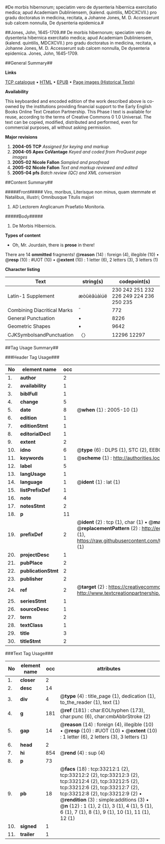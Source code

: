 #De morbis hibernorum; speciatim vero de dysenteria hibernica exercitatio medica; apud Academiam Dubliniensem, (kalend. quintilis, MDCXCVII.) pro gradu doctoratus in medicina, recitata, a Johanne Jones, M. D. Accesserunt sub calcem nonnulla, De dysenteria epidemica.#

##Jones, John, 1645-1709.##
De morbis hibernorum; speciatim vero de dysenteria hibernica exercitatio medica; apud Academiam Dubliniensem, (kalend. quintilis, MDCXCVII.) pro gradu doctoratus in medicina, recitata, a Johanne Jones, M. D. Accesserunt sub calcem nonnulla, De dysenteria epidemica.
Jones, John, 1645-1709.

##General Summary##

**Links**

[TCP catalogue](http://www.ota.ox.ac.uk/tcp/)  • 
[HTML](http://tei.it.ox.ac.uk/tcp/Texts-HTML/free/A47/A47062.html)  • 
[EPUB](http://tei.it.ox.ac.uk/tcp/Texts-EPUB/free/A47/A47062.epub) • 
[Page images (Historical Texts)](https://data.historicaltexts.jisc.ac.uk/view?pubId=eebo-99828781e&pageId=eebo-99828781e-33212-1)

**Availability**

This keyboarded and encoded edition of the
	       work described above is co-owned by the institutions
	       providing financial support to the Early English Books
	       Online Text Creation Partnership. This Phase I text is
	       available for reuse, according to the terms of Creative
	       Commons 0 1.0 Universal. The text can be copied,
	       modified, distributed and performed, even for
	       commercial purposes, all without asking permission.

**Major revisions**

1. __2004-05__ __TCP__ *Assigned for keying and markup*
1. __2004-05__ __Apex CoVantage__ *Keyed and coded from ProQuest page images*
1. __2005-02__ __Nicole Fallon__ *Sampled and proofread*
1. __2005-02__ __Nicole Fallon__ *Text and markup reviewed and edited*
1. __2005-04__ __pfs__ *Batch review (QC) and XML conversion*

##Content Summary##

#####Front#####
Viro, moribus, Literisque non minus, quam stemmate et Natalibus, illustri; Omnibusque Titulis majori
1. AD Lectorem Anglicanum Praefatio Monitoria.

#####Body#####

1. De Morbis Hibernicis.

**Types of content**

  * Oh, Mr. Jourdain, there is **prose** in there!

There are 14 **ommitted** fragments! 
 @__reason__ (14) : foreign (4), illegible (10)  •  @__resp__ (10) : #UOT (10)  •  @__extent__ (10) : 1 letter (6), 2 letters (3), 3 letters (1)

**Character listing**


|Text|string(s)|codepoint(s)|
|---|---|---|
|Latin-1 Supplement|æòûèâùàìúë|230 242 251 232 226 249 224 236 250 235|
|Combining             Diacritical Marks|̄|772|
|General Punctuation|•|8226|
|Geometric Shapes|▪|9642|
|CJKSymbolsandPunctuation|〈〉|12296 12297|

##Tag Usage Summary##

###Header Tag Usage###

|No|element name|occ|attributes|
|---|---|---|---|
|1.|__author__|2||
|2.|__availability__|1||
|3.|__biblFull__|1||
|4.|__change__|5||
|5.|__date__|8| @__when__ (1) : 2005-10 (1)|
|6.|__edition__|1||
|7.|__editionStmt__|1||
|8.|__editorialDecl__|1||
|9.|__extent__|2||
|10.|__idno__|6| @__type__ (6) : DLPS (1), STC (2), EEBO-CITATION (1), PROQUEST (1), VID (1)|
|11.|__keywords__|1| @__scheme__ (1) : http://authorities.loc.gov/ (1)|
|12.|__label__|5||
|13.|__langUsage__|1||
|14.|__language__|1| @__ident__ (1) : lat (1)|
|15.|__listPrefixDef__|1||
|16.|__note__|4||
|17.|__notesStmt__|2||
|18.|__p__|11||
|19.|__prefixDef__|2| @__ident__ (2) : tcp (1), char (1)  •  @__matchPattern__ (2) : ([0-9\-]+):([0-9IVX]+) (1), (.+) (1)  •  @__replacementPattern__ (2) : http://eebo.chadwyck.com/downloadtiff?vid=$1&page=$2 (1), https://raw.githubusercontent.com/textcreationpartnership/Texts/master/tcpchars.xml#$1 (1)|
|20.|__projectDesc__|1||
|21.|__pubPlace__|2||
|22.|__publicationStmt__|2||
|23.|__publisher__|2||
|24.|__ref__|2| @__target__ (2) : https://creativecommons.org/publicdomain/zero/1.0/ (1), http://www.textcreationpartnership.org/docs/. (1)|
|25.|__seriesStmt__|1||
|26.|__sourceDesc__|1||
|27.|__term__|2||
|28.|__textClass__|1||
|29.|__title__|3||
|30.|__titleStmt__|2||


###Text Tag Usage###

|No|element name|occ|attributes|
|---|---|---|---|
|1.|__closer__|2||
|2.|__desc__|14||
|3.|__div__|4| @__type__ (4) : title_page (1), dedication (1), to_the_reader (1), text (1)|
|4.|__g__|181| @__ref__ (181) : char:EOLhyphen (173), char:punc (6), char:cmbAbbrStroke (2)|
|5.|__gap__|14| @__reason__ (14) : foreign (4), illegible (10)  •  @__resp__ (10) : #UOT (10)  •  @__extent__ (10) : 1 letter (6), 2 letters (3), 3 letters (1)|
|6.|__head__|2||
|7.|__hi__|854| @__rend__ (4) : sup (4)|
|8.|__p__|73||
|9.|__pb__|18| @__facs__ (18) : tcp:33212:1 (2), tcp:33212:2 (2), tcp:33212:3 (2), tcp:33212:4 (2), tcp:33212:5 (2), tcp:33212:6 (2), tcp:33212:7 (2), tcp:33212:8 (2), tcp:33212:9 (2)  •  @__rendition__ (3) : simple:additions (3)  •  @__n__ (12) : 1 (1), 2 (1), 3 (1), 4 (1), 5 (1), 6 (1), 7 (1), 8 (1), 9 (1), 10 (1), 11 (1), 12 (1)|
|10.|__signed__|1||
|11.|__trailer__|1||

